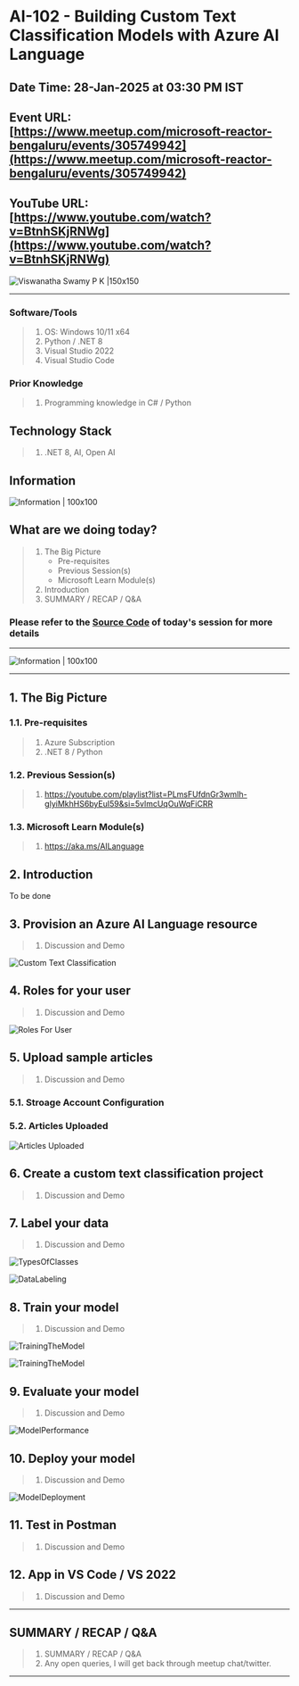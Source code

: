 # AI-102 - Building Custom Text Classification Models with Azure AI Language

## Date Time: 28-Jan-2025 at 03:30 PM IST

## Event URL: [https://www.meetup.com/microsoft-reactor-bengaluru/events/305749942](https://www.meetup.com/microsoft-reactor-bengaluru/events/305749942)

## YouTube URL: [https://www.youtube.com/watch?v=BtnhSKjRNWg](https://www.youtube.com/watch?v=BtnhSKjRNWg)

![Viswanatha Swamy P K |150x150](./Documentation/Images/ViswanathaSwamyPK.PNG)

---

### Software/Tools

> 1. OS: Windows 10/11 x64
> 1. Python / .NET 8
> 1. Visual Studio 2022
> 1. Visual Studio Code

### Prior Knowledge

> 1. Programming knowledge in C# / Python

## Technology Stack

> 1. .NET 8, AI, Open AI

## Information

![Information | 100x100](../Documentation/Images/Information.PNG)

## What are we doing today?

> 1. The Big Picture
>    - Pre-requisites
>    - Previous Session(s)
>    - Microsoft Learn Module(s)
> 1. Introduction
> 1. SUMMARY / RECAP / Q&A

### Please refer to the [**Source Code**](https://github.com/Swamy-s-Tech-Skills-Academy/learn-ai-102-code) of today's session for more details

---

![Information | 100x100](../Documentation/Images/SeatBelt.PNG)

---

## 1. The Big Picture

### 1.1. Pre-requisites

> 1. Azure Subscription
> 1. .NET 8 / Python

### 1.2. Previous Session(s)

> 1. <https://youtube.com/playlist?list=PLmsFUfdnGr3wmIh-glyiMkhHS6byEuI59&si=5vlmcUqOuWqFiCRR>

### 1.3. Microsoft Learn Module(s)

> 1. <https://aka.ms/AILanguage>

## 2. Introduction

To be done

## 3. Provision an Azure AI Language resource

> 1. Discussion and Demo

![Custom Text Classification](./Documentation/Images/LanguageService_CTClass.PNG)

## 4. Roles for your user

> 1. Discussion and Demo

![Roles For User](./Documentation/Images/Roles_For_User.PNG)

## 5. Upload sample articles

> 1. Discussion and Demo

### 5.1. Stroage Account Configuration

### 5.2. Articles Uploaded

![Articles Uploaded](./Documentation/Images/Articles_Uploaded.PNG)

## 6. Create a custom text classification project

> 1. Discussion and Demo

## 7. Label your data

> 1. Discussion and Demo

![TypesOfClasses](./Documentation/Images/TypesOfClasses.PNG)

![DataLabeling](./Documentation/Images/DataLabeling.PNG)

## 8. Train your model

> 1. Discussion and Demo

![TrainingTheModel](./Documentation/Images/TrainingTheModel.PNG)

![TrainingTheModel](./Documentation/Images/TrainingTheModel_1.PNG)

## 9. Evaluate your model

> 1. Discussion and Demo

![ModelPerformance](./Documentation/Images/ModelPerformance.PNG)

## 10. Deploy your model

> 1. Discussion and Demo

![ModelDeployment](./Documentation/Images/ModelDeployment.PNG)

## 11. Test in Postman

> 1. Discussion and Demo

## 12. App in VS Code / VS 2022

> 1. Discussion and Demo

---

## SUMMARY / RECAP / Q&A

> 1. SUMMARY / RECAP / Q&A
> 2. Any open queries, I will get back through meetup chat/twitter.

---
